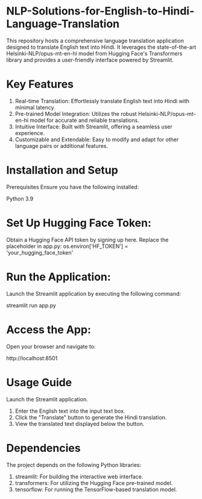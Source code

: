 # NLP-Solutions-for-English-to-Hindi-Language-Translation

This repository hosts a comprehensive language translation application designed to translate English text into Hindi. It leverages the state-of-the-art Helsinki-NLP/opus-mt-en-hi model from Hugging Face's Transformers library and provides a user-friendly interface powered by Streamlit.

# Key Features

1. Real-time Translation: Effortlessly translate English text into Hindi with minimal latency.
2. Pre-trained Model Integration: Utilizes the robust Helsinki-NLP/opus-mt-en-hi model for accurate and reliable translations.
3. Intuitive Interface: Built with Streamlit, offering a seamless user experience.
4. Customizable and Extendable: Easy to modify and adapt for other language pairs or additional features.

# Installation and Setup

Prerequisites
Ensure you have the following installed:

Python 3.9
# Set Up Hugging Face Token:

Obtain a Hugging Face API token by signing up here.
Replace the placeholder in app.py:
os.environ['HF_TOKEN'] = 'your_hugging_face_token'

# Run the Application:
Launch the Streamlit application by executing the following command:

streamlit run app.py

# Access the App:
Open your browser and navigate to:

http://localhost:8501

# Usage Guide

Launch the Streamlit application.

1. Enter the English text into the input text box.
2. Click the "Translate" button to generate the Hindi translation.
3. View the translated text displayed below the button.

# Dependencies

The project depends on the following Python libraries:

1. streamlit: For building the interactive web interface.
2. transformers: For utilizing the Hugging Face pre-trained model.
3. tensorflow: For running the TensorFlow-based translation model.
